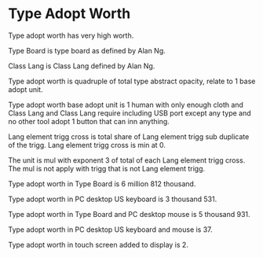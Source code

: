 # Type Adopt Worth

Type adopt worth has very high worth.

Type Board is type board as defined by Alan Ng.

Class Lang is Class Lang defined by Alan Ng.

Type adopt worth is quadruple of total type abstract opacity,
relate to 1 base adopt unit.

Type adopt worth base adopt unit is
1 human with only enough cloth and Class Lang and Class Lang require including USB port 
except any type and no other tool adopt 1 button that can inn anything.

Lang element trigg cross is total share of Lang element trigg sub duplicate of the trigg.
Lang element trigg cross is min at 0.

The unit is mul with exponent 3 of total of each Lang element trigg cross.
The mul is not apply with trigg that is not Lang element trigg.

Type adopt worth in Type Board is 6 million 812 thousand.

Type adopt worth in PC desktop US keyboard is 3 thousand 531.

Type adopt worth in Type Board and PC desktop mouse is 5 thousand 931.

Type adopt worth in PC desktop US keyboard and mouse is 37.

Type adopt worth in touch screen added to display is 2.